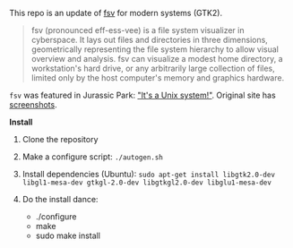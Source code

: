 This repo is an update of [fsv](http://fsv.sourceforge.net/) for modern systems (GTK2).

> fsv (pronounced eff-ess-vee) is a file system visualizer in cyberspace. It lays out files and directories in three dimensions, geometrically representing the file system hierarchy to allow visual overview and analysis. fsv can visualize a modest home directory, a workstation's hard drive, or any arbitrarily large collection of files, limited only by the host computer's memory and graphics hardware.

`fsv` was featured in Jurassic Park: ["It's a Unix system!"](https://www.youtube.com/watch?v=3HjOjvu6oKA). Original site has [screenshots](http://fsv.sourceforge.net/screenshots/).

**Install**

1. Clone the repository
2. Make a configure script: `./autogen.sh`
3. Install dependencies (Ubuntu): `sudo apt-get install libgtk2.0-dev libgl1-mesa-dev gtkgl-2.0-dev libgtkgl2.0-dev libglu1-mesa-dev`
4. Do the install dance:

    - ./configure
	- make
	- sudo make install
